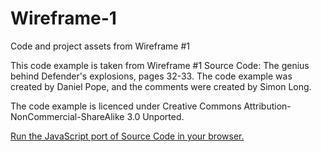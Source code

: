 # Wireframe-1
Code and project assets from Wireframe #1

This code example is taken from Wireframe #1 Source Code: The genius behind Defender's explosions, pages 32-33. 
The code example was created by Daniel Pope, and the comments were created by Simon Long.

The code example is licenced under Creative Commons Attribution-NonCommercial-ShareAlike 3.0 Unported.

[Run the JavaScript port of Source Code in your browser.](https://thisarray.github.io/Wireframe-1/explosion.html)
